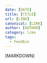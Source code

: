 ```yaml
---
date: [DATE]
title: [TITLE]
url: [LINK]
canonical: [LINK]
author: [AUTHOR]
category: like
tags:
  - Feedbin
---
```



[MARKDOWN]
